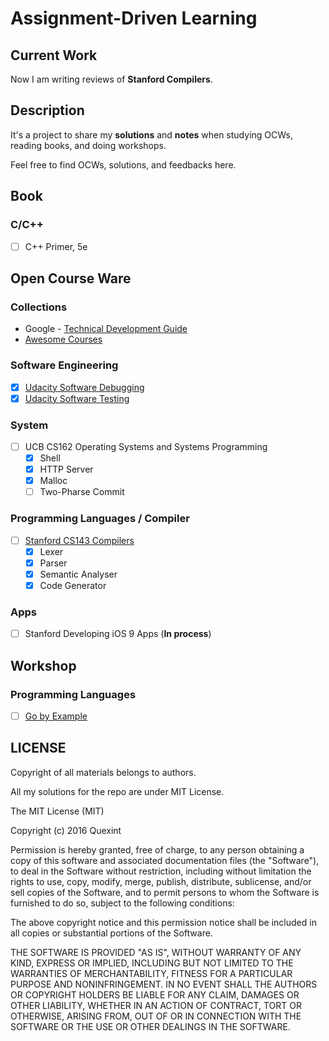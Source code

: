 # Assignment-Driven Learning

## Current Work

Now I am writing reviews of **Stanford Compilers**.

## Description

It's a project to share my **solutions** and **notes** when studying OCWs, reading books, and doing workshops.

Feel free to find OCWs, solutions, and feedbacks here.

## Book

### C/C++

- [ ] C++ Primer, 5e

## Open Course Ware

### Collections

- Google - [Technical Development Guide](https://www.google.com.tw/about/careers/students/guide-to-technical-development.html)
- [Awesome Courses](https://github.com/prakhar1989/awesome-courses)

### Software Engineering

- [x] [Udacity Software Debugging](OCW/[Udacity]Software_Debugging)
- [x] [Udacity Software Testing](OCW/[Udacity]Software_Testing)

### System

- [ ] UCB CS162 Operating Systems and Systems Programming
	- [x] Shell
	- [x] HTTP Server
	- [x] Malloc
	- [ ] Two-Pharse Commit

### Programming Languages / Compiler

- [ ] [Stanford CS143 Compilers](OCW/[Stanford]CS143_Compilers)
	- [x] Lexer
	- [x] Parser
	- [x] Semantic Analyser
	- [x] Code Generator

### Apps

- [ ] Stanford Developing iOS 9 Apps (**In process**)

## Workshop

### Programming Languages

- [ ] [Go by Example](https://gobyexample.com)

## LICENSE

Copyright of all materials belongs to authors.

All my solutions for the repo are under MIT License.

The MIT License (MIT)

Copyright (c) 2016 Quexint

Permission is hereby granted, free of charge, to any person obtaining a copy
of this software and associated documentation files (the "Software"), to deal
in the Software without restriction, including without limitation the rights
to use, copy, modify, merge, publish, distribute, sublicense, and/or sell
copies of the Software, and to permit persons to whom the Software is
furnished to do so, subject to the following conditions:

The above copyright notice and this permission notice shall be included in all
copies or substantial portions of the Software.

THE SOFTWARE IS PROVIDED "AS IS", WITHOUT WARRANTY OF ANY KIND, EXPRESS OR
IMPLIED, INCLUDING BUT NOT LIMITED TO THE WARRANTIES OF MERCHANTABILITY,
FITNESS FOR A PARTICULAR PURPOSE AND NONINFRINGEMENT. IN NO EVENT SHALL THE
AUTHORS OR COPYRIGHT HOLDERS BE LIABLE FOR ANY CLAIM, DAMAGES OR OTHER
LIABILITY, WHETHER IN AN ACTION OF CONTRACT, TORT OR OTHERWISE, ARISING FROM,
OUT OF OR IN CONNECTION WITH THE SOFTWARE OR THE USE OR OTHER DEALINGS IN THE
SOFTWARE.
